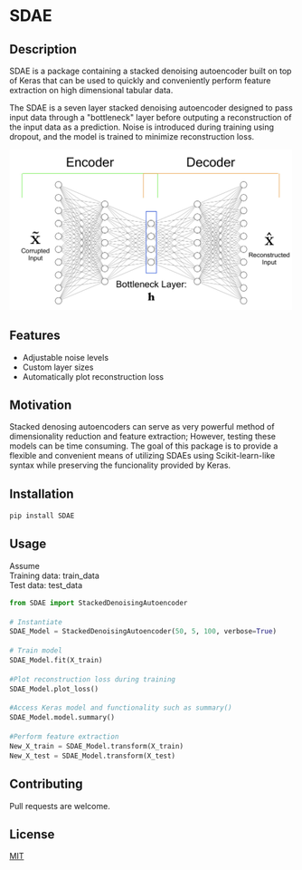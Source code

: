 # SDAE

## Description
SDAE is a package containing a stacked denoising autoencoder built on top of Keras that can be used to quickly and conveniently perform feature extraction on high dimensional tabular data. 
    
The SDAE is a seven layer stacked denoising autoencoder designed to pass  input data through a "bottleneck" layer before outputing a reconstruction of the input data as a prediction. Noise is introduced during training using dropout, and the model is trained to minimize reconstruction loss.

<img src="images/SDAE_img.jpg" width="500">

## Features
* Adjustable noise levels
* Custom layer sizes
* Automatically plot reconstruction loss 

## Motivation

Stacked denosing autoencoders can serve as very powerful method of dimensionality reduction and feature extraction; However, testing these models can be time consuming. The goal of this package is to provide a flexible and convenient means of utilizing SDAEs using Scikit-learn-like syntax while preserving the funcionality provided by Keras.

## Installation

```bash
pip install SDAE
```

## Usage

Assume\
Training data: train_data \
Test data: test_data

```python
from SDAE import StackedDenoisingAutoencoder

# Instantiate
SDAE_Model = StackedDenoisingAutoencoder(50, 5, 100, verbose=True)

# Train model
SDAE_Model.fit(X_train)

#Plot reconstruction loss during training
SDAE_Model.plot_loss()

#Access Keras model and functionality such as summary()
SDAE_Model.model.summary()

#Perform feature extraction
New_X_train = SDAE_Model.transform(X_train)
New_X_test = SDAE_Model.transform(X_test)
```

## Contributing
Pull requests are welcome.

## License
[MIT](https://choosealicense.com/licenses/mit/)
